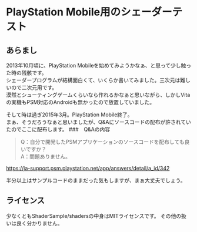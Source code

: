 # PlayStation Mobile用のシェーダーテスト
## あらまし
2013年10月頃に、PlayStation Mobileを始めてみようかなぁ、と思って少し触った時の残骸です。  
シェーダープログラムが結構面白くて、いくらか書いてみました。三次元は難しいので二次元用です。  
漠然とシューティングゲームくらいなら作れるかなぁと思いながら、しかしVitaの実機もPSM対応のAndroidも無かったので放置していました。

そして時は過ぎ2015年3月。PlayStation Mobile終了。  
まぁ、そうだろうなぁと思いましたが、Q&Aにソースコードの配布が許されていたのでここに配布します。
###　Q&Aの内容
> Q：自分で開発したPSMアプリケーションのソースコードを配布しても良いですか？  
> A：問題ありません。

https://ja-support.psm.playstation.net/app/answers/detail/a_id/342

半分以上はサンプルコードのままだった気もしますが、まぁ大丈夫でしょう。
## ライセンス
少なくともShaderSample/shadersの中身はMITライセンスです。
その他の扱いは良く分かりません。
